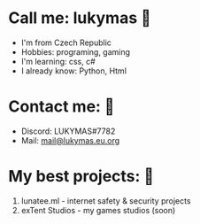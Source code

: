 # Call me: lukymas 💭
* I'm from Czech Republic
* Hobbies: programing, gaming
* I'm learning: css, c#
* I already know: Python, Html

# Contact me: 📇
* Discord: LUKYMAS#7782
* Mail: mail@lukymas.eu.org

# My best projects: 🌟
1. lunatee.ml - internet safety & security projects
2. exTent Studios - my games studios (soon)

